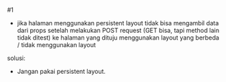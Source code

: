 #1

-   jika halaman menggunakan persistent layout tidak bisa mengambil data dari props setelah melakukan POST request (GET bisa, tapi method lain tidak ditest) ke halaman yang dituju menggunakan layout yang berbeda / tidak menggunakan layout

solusi:

-   Jangan pakai persistent layout.
